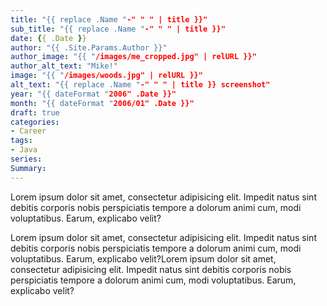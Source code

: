 ```yaml
---
title: "{{ replace .Name "-" " " | title }}"
sub_title: "{{ replace .Name "-" " " | title }}"
date: {{ .Date }}
author: "{{ .Site.Params.Author }}"
author_image: "{{ "/images/me_cropped.jpg" | relURL }}"
author_alt_text: "Mike!"
image: "{{ "/images/woods.jpg" | relURL }}"
alt_text: "{{ replace .Name "-" " " | title }} screenshot"
year: "{{ dateFormat "2006" .Date }}"
month: "{{ dateFormat "2006/01" .Date }}"
draft: true
categories:
- Career
tags:
- Java
series:
Summary:
---
```


Lorem ipsum dolor sit amet, consectetur adipisicing elit. Impedit natus sint debitis corporis nobis perspiciatis tempore a dolorum animi cum, modi voluptatibus. Earum, explicabo velit?

<!--more-->

Lorem ipsum dolor sit amet, consectetur adipisicing elit. Impedit natus sint debitis corporis nobis perspiciatis tempore a dolorum animi cum, modi voluptatibus. Earum, explicabo velit?Lorem ipsum dolor sit amet, consectetur adipisicing elit. Impedit natus sint debitis corporis nobis perspiciatis tempore a dolorum animi cum, modi voluptatibus. Earum, explicabo velit?
